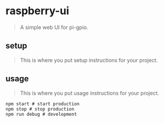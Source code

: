 # raspberry-ui
> A simple web UI for pi-gpio.

## setup
> This is where you put setup instructions for your project.

## usage
> This is where you put usage instructions for your project.
```shell
npm start # start production
npm stop # stop production
npm run debug # development
```
